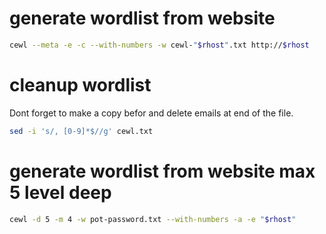 # generate wordlist from website

```bash
cewl --meta -e -c --with-numbers -w cewl-"$rhost".txt http://$rhost
```

# cleanup wordlist

Dont forget to make a copy befor and delete emails at end of the file.

```bash
sed -i 's/, [0-9]*$//g' cewl.txt
```
# generate wordlist from website max 5 level deep

```bash
cewl -d 5 -m 4 -w pot-password.txt --with-numbers -a -e "$rhost"
```
